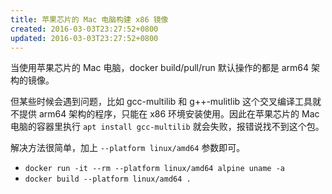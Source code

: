 ```yaml
---
title: 苹果芯片的 Mac 电脑构建 x86 镜像
created: 2016-03-03T23:27:52+0800
updated: 2016-03-03T23:27:52+0800
---
```



当使用苹果芯片的 Mac 电脑，docker build/pull/run 默认操作的都是 arm64 架构的镜像。

但某些时候会遇到问题，比如 gcc-multilib 和 g++-mulitlib 这个交叉编译工具就不提供 arm64 架构的程序，只能在 x86 环境安装使用。因此在苹果芯片的 Mac 电脑的容器里执行 `apt install gcc-multilib` 就会失败，报错说找不到这个包。

解决方法很简单，加上 `--platform linux/amd64` 参数即可。

- `docker run -it --rm --platform linux/amd64 alpine uname -a`
- `docker build --platform linux/amd64 .`
